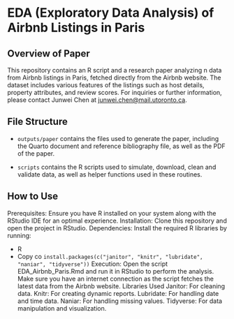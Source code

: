 
# EDA (Exploratory Data Analysis) of Airbnb Listings in Paris

## Overview of Paper
This repository contains an R script and a research paper analyzing n data from Airbnb listings in Paris, fetched directly from the Airbnb website. The dataset includes various features of the listings such as host details, property attributes, and review scores. For inquiries or further information, please contact Junwei Chen at junwei.chen@mail.utoronto.ca.

## File Structure

-   `outputs/paper` contains the files used to generate the paper, including the Quarto document and reference bibliography file, as well as the PDF of the paper.

-   `scripts` contains the R scripts used to simulate, download, clean and validate data, as well as helper functions used in these routines.

## How to Use
Prerequisites: Ensure you have R installed on your system along with the RStudio IDE for an optimal experience.
Installation: Clone this repository and open the project in RStudio.
Dependencies: Install the required R libraries by running:
- R
- Copy co
`install.packages(c("janitor", "knitr", "lubridate", "naniar", "tidyverse"))`
Execution: Open the script EDA_Airbnb_Paris.Rmd and run it in RStudio to perform the analysis. Make sure you have an internet connection as the script fetches the latest data from the Airbnb website.
Libraries Used
Janitor: For cleaning data.
Knitr: For creating dynamic reports.
Lubridate: For handling date and time data.
Naniar: For handling missing values.
Tidyverse: For data manipulation and visualization.

